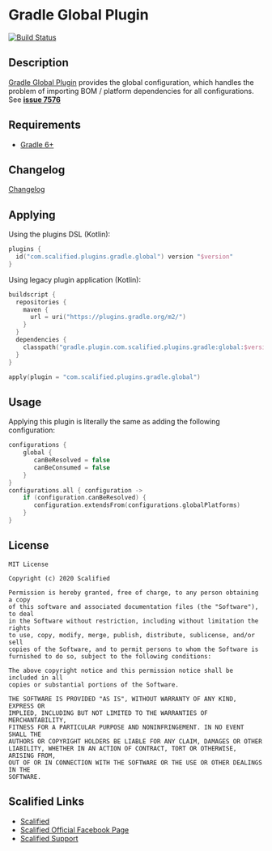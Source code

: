 # Gradle Global Plugin

[![Build Status](https://travis-ci.org/Scalified/gradle-global-plugin.svg)](https://travis-ci.org/Scalified/gradle-global-plugin)

## Description

[Gradle Global Plugin](https://plugins.gradle.org/plugin/com.scalified.plugins.gradle.global) provides the global configuration,
which handles the problem of importing BOM / platform dependencies for all configurations. 
See [**issue 7576**](https://github.com/gradle/gradle/issues/7576)

## Requirements

* [Gradle 6+](https://gradle.org/)

## Changelog

[Changelog](CHANGELOG.md)

## Applying

Using the plugins DSL (Kotlin):

```kotlin
plugins {
  id("com.scalified.plugins.gradle.global") version "$version"
}
```

Using legacy plugin application (Kotlin):

```kotlin
buildscript {
  repositories {
    maven {
      url = uri("https://plugins.gradle.org/m2/")
    }
  }
  dependencies {
    classpath("gradle.plugin.com.scalified.plugins.gradle:global:$version")
  }
}

apply(plugin = "com.scalified.plugins.gradle.global")
```

## Usage

Applying this plugin is literally the same as adding the following configuration:

```kotlin
configurations {
    global {
       canBeResolved = false
       canBeConsumed = false
    }
}
configurations.all { configuration ->
    if (configuration.canBeResolved) {
       configuration.extendsFrom(configurations.globalPlatforms)
    }
}
```

## License

```
MIT License

Copyright (c) 2020 Scalified

Permission is hereby granted, free of charge, to any person obtaining a copy
of this software and associated documentation files (the "Software"), to deal
in the Software without restriction, including without limitation the rights
to use, copy, modify, merge, publish, distribute, sublicense, and/or sell
copies of the Software, and to permit persons to whom the Software is
furnished to do so, subject to the following conditions:

The above copyright notice and this permission notice shall be included in all
copies or substantial portions of the Software.

THE SOFTWARE IS PROVIDED "AS IS", WITHOUT WARRANTY OF ANY KIND, EXPRESS OR
IMPLIED, INCLUDING BUT NOT LIMITED TO THE WARRANTIES OF MERCHANTABILITY,
FITNESS FOR A PARTICULAR PURPOSE AND NONINFRINGEMENT. IN NO EVENT SHALL THE
AUTHORS OR COPYRIGHT HOLDERS BE LIABLE FOR ANY CLAIM, DAMAGES OR OTHER
LIABILITY, WHETHER IN AN ACTION OF CONTRACT, TORT OR OTHERWISE, ARISING FROM,
OUT OF OR IN CONNECTION WITH THE SOFTWARE OR THE USE OR OTHER DEALINGS IN THE
SOFTWARE.
```

## Scalified Links

* [Scalified](http://www.scalified.com)
* [Scalified Official Facebook Page](https://www.facebook.com/scalified)
* <a href="mailto:info@scalified.com?subject=[Gradle Global Plugin]: Proposals And Suggestions">Scalified Support</a>
